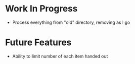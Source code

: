 # Work In Progress #

* Process everything from "old" directory, removing as I go

# Future Features #

* Ability to limit number of each item handed out
